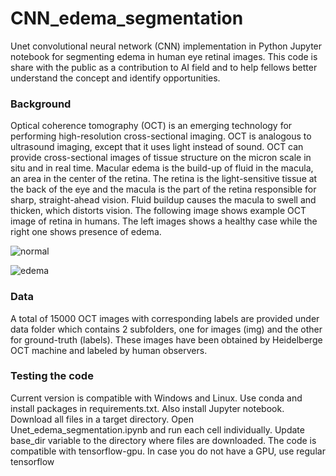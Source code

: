 # CNN_edema_segmentation
Unet convolutional neural network (CNN) implementation in Python Jupyter notebook for segmenting edema in human eye retinal images. This code is share with the public as a contribution to AI field and to help fellows better understand the concept and identify opportunities.


### Background
Optical coherence tomography (OCT) is an emerging technology for performing high-resolution cross-sectional imaging. OCT is analogous to ultrasound imaging, except that it uses light instead of sound. OCT can provide cross-sectional images of tissue structure on the micron scale in situ and in real time.  Macular edema is the build-up of fluid in the macula, an area in the center of the retina. The retina is the light-sensitive tissue at the back of the eye and the macula is the part of the retina responsible for sharp, straight-ahead vision. Fluid buildup causes the macula to swell and thicken, which distorts vision. The following image shows example OCT image of retina in humans. The left images shows a healthy case while the right one shows presence of edema.

![normal](https://user-images.githubusercontent.com/34323960/108288628-c4976080-7141-11eb-8350-32ac88213aa4.png)

![edema](https://user-images.githubusercontent.com/34323960/108288618-bfd2ac80-7141-11eb-9a98-57a6f86d4bb3.png)

### Data
A total of 15000 OCT images with corresponding labels are provided under data folder which contains 2 subfolders, one for images (img) and the other for ground-truth (labels).
These images have been obtained by Heidelberge OCT machine and labeled by human observers.


### Testing the code
Current version is compatible with Windows and Linux. Use conda and install packages in requirements.txt. Also install Jupyter notebook.
Download all files in a target directory. Open Unet_edema_segmentation.ipynb and run each cell individually. Update base_dir variable to the directory where files are downloaded.
The code is compatible with tensorflow-gpu. In case you do not have a GPU, use regular tensorflow
